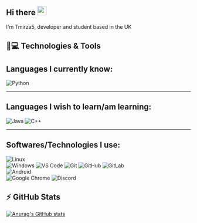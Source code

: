 ## Hi there <img src="https://media.giphy.com/media/hvRJCLFzcasrR4ia7z/giphy.gif" width="25px"></a>

I'm Tmirza5, developer and student based in the UK

<h2>🚀💻 Technologies & Tools</h2>

## Languages I currently know:

  ![Python](https://img.shields.io/badge/-Python-black?style=flat-square&logo=Python)
  
  <hr>
  
## Languages I wish to learn/am learning:  

  ![Java](https://img.shields.io/badge/Java-orange?style=flat-square&logo=java)
  ![C++](https://img.shields.io/badge/C%2B%2B-00599C?style=flat_square&logo=c%2B%2B&logoColor=white)
  
<hr>

## Softwares/Technologies I use:

  ![Linux](https://img.shields.io/badge/Linux-black?style=flat-square&logo=linux)  
  ![Windows](https://img.shields.io/badge/Windows-0078D6?style=flat-square&logo=windows&logoColor=white)
  ![VS Code](https://img.shields.io/badge/-VS%20Code-007ACC?style=flat-square&logo=visual-studio-code)
  ![Git](https://img.shields.io/badge/-Git-black?style=flat-square&logo=git)
  ![GitHub](https://img.shields.io/badge/-GitHub-181717?style=flat-square&logo=github)
  ![GitLab](https://img.shields.io/badge/-GitLab-FCA121?style=flat-square&logo=gitlab)  
  ![Android](https://img.shields.io/badge/Android-05150C?style=flat-square&logo=android)  
  ![Google Chrome](https://img.shields.io/badge/Chrome-black?style=flat-square&logo=google-chrome)
  ![Discord](https://img.shields.io/badge/Discord-black?style=flat-square&logo=discord)

## ⚡ GitHub Stats

[![Anurag's GitHub stats](https://github-readme-stats.vercel.app/api?username=Tmirza5&theme=gruvbox)](https://github.com/anuraghazra/github-readme-stats)
